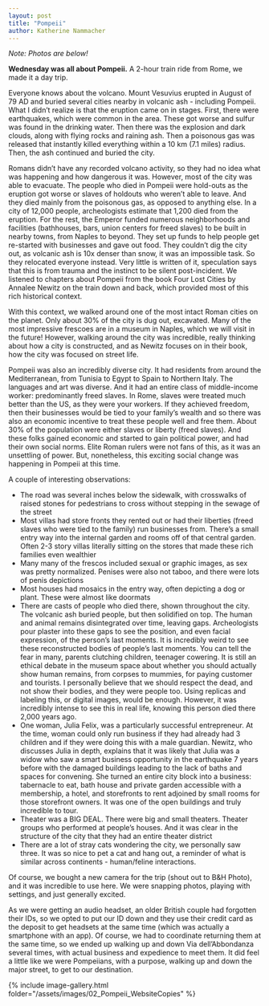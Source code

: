 ```yaml
---
layout: post
title: "Pompeii"
author: Katherine Nammacher
---
```


_Note: Photos are below!_

**Wednesday was all about Pompeii.** A 2-hour train ride from Rome, we made it a day trip.

Everyone knows about the volcano. Mount Vesuvius erupted in August of 79 AD and buried several cities nearby in volcanic ash - including Pompeii. What I didn’t realize is that the eruption came on in stages. First, there were earthquakes, which were common in the area. These got worse and sulfur was found in the drinking water. Then there was the explosion and dark clouds, along with flying rocks and raining ash. Then a poisonous gas was released that instantly killed everything within a 10 km (7.1 miles) radius. Then, the ash continued and buried the city.

Romans didn’t have any recorded volcano activity, so they had no idea what was happening and how dangerous it was. However, most of the city was able to evacuate. The people who died in Pompeii were hold-outs as the eruption got worse or slaves of holdouts who weren’t able to leave. And they died mainly from the poisonous gas, as opposed to anything else. In a city of 12,000 people, archeologists estimate that 1,200 died from the eruption. For the rest, the Emperor funded numerous neighborhoods and facilities (bathhouses, bars, union centers for freed slaves) to be built in nearby towns, from Naples to beyond. They set up funds to help people get re-started with businesses and gave out food. They couldn’t dig the city out, as volcanic ash is 10x denser than snow, it was an impossible task. So they relocated everyone instead. Very little is written of it, speculation says that this is from trauma and the instinct to be silent post-incident. We listened to chapters about Pompeii from the book Four Lost Cities by Annalee Newitz on the train down and back, which provided most of this rich historical context.

With this context, we walked around one of the most intact Roman cities on the planet. Only about 30% of the city is dug out, excavated. Many of the most impressive frescoes are in a museum in Naples, which we will visit in the future! However, walking around the city was incredible, really thinking about how a city is constructed, and as Newitz focuses on in their book, how the city was focused on street life.

Pompeii was also an incredibly diverse city. It had residents from around the Mediterranean, from Tunisia to Egypt to Spain to Northern Italy. The languages and art was diverse. And it had an entire class of middle-income worker: predominantly freed slaves. In Rome, slaves were treated much better than the US, as they were your workers. If they achieved freedom, then their businesses would be tied to your family’s wealth and so there was also an economic incentive to treat these people well and free them. About 30% of the population were either slaves or liberty (freed slaves). And these folks gained economic and started to gain political power, and had their own social norms. Elite Roman rulers were not fans of this, as it was an unsettling of power. But, nonetheless, this exciting social change was happening in Pompeii at this time.

A couple of interesting observations:

- The road was several inches below the sidewalk, with crosswalks of raised stones for pedestrians to cross without stepping in the sewage of the street
- Most villas had store fronts they rented out or had their liberties (freed slaves who were tied to the family) run businesses from. There’s a small entry way into the internal garden and rooms off of that central garden. Often 2-3 story villas literally sitting on the stores that made these rich families even wealthier
- Many many of the frescos included sexual or graphic images, as sex was pretty normalized. Penises were also not taboo, and there were lots of penis depictions
- Most houses had mosaics in the entry way, often depicting a dog or plant. These were almost like doormats
- There are casts of people who died there, shown throughout the city. The volcanic ash buried people, but then solidified on top. The human and animal remains disintegrated over time, leaving gaps. Archeologists pour plaster into these gaps to see the position, and even facial expression, of the person’s last moments. It is incredibly weird to see these reconstructed bodies of people’s last moments. You can tell the fear in many, parents clutching children, teenager cowering. It is still an ethical debate in the museum space about whether you should actually show human remains, from corpses to mummies, for paying customer and tourists. I personally believe that we should respect the dead, and not show their bodies, and they were people too. Using replicas and labeling this, or digital images, would be enough. However, it was incredibly intense to see this in real life, knowing this person died there 2,000 years ago.
- One woman, Julia Felix, was a particularly successful entrepreneur. At the time, woman could only run business if they had already had 3 children and if they were doing this with a male guardian. Newitz, who discusses Julia in depth, explains that it was likely that Julia was a widow who saw a smart business opportunity in the earthquake 7 years before with the damaged buildings leading to the lack of baths and spaces for convening. She turned an entire city block into a business: tabernacle to eat, bath house and private garden accessible with a membership, a hotel, and storefronts to rent adjoined by small rooms for those storefront owners. It was one of the open buildings and truly incredible to tour.
- Theater was a BIG DEAL. There were big and small theaters. Theater groups who performed at people’s houses. And it was clear in the structure of the city that they had an entire theater district
- There are a lot of stray cats wondering the city, we personally saw three. It was so nice to pet a cat and hang out, a reminder of what is similar across continents - human/feline interactions.

Of course, we bought a new camera for the trip (shout out to B&H Photo), and it was incredible to use here. We were snapping photos, playing with settings, and just generally excited.

As we were getting an audio headset, an older British couple had forgotten their IDs, so we opted to put our ID down and they use their credit card as the deposit to get headsets at the same time (which was actually a smartphone with an app). Of course, we had to coordinate returning them at the same time, so we ended up walking up and down Via dell’Abbondanza several times, with actual business and expedience to meet them. It did feel a little like we were Pompeiians, with a purpose, walking up and down the major street, to get to our destination.

{% include image-gallery.html folder="/assets/images/02_Pompeii_WebsiteCopies" %}
